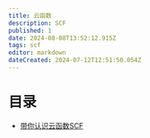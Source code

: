 ```yaml
---
title: 云函数
description: SCF
published: 1
date: 2024-08-08T13:52:12.915Z
tags: scf
editor: markdown
dateCreated: 2024-07-12T12:51:50.054Z
---
```


# 目录
- [带你认识云函数SCF](/计算产品/云函数/带你认识云函数SCF)
